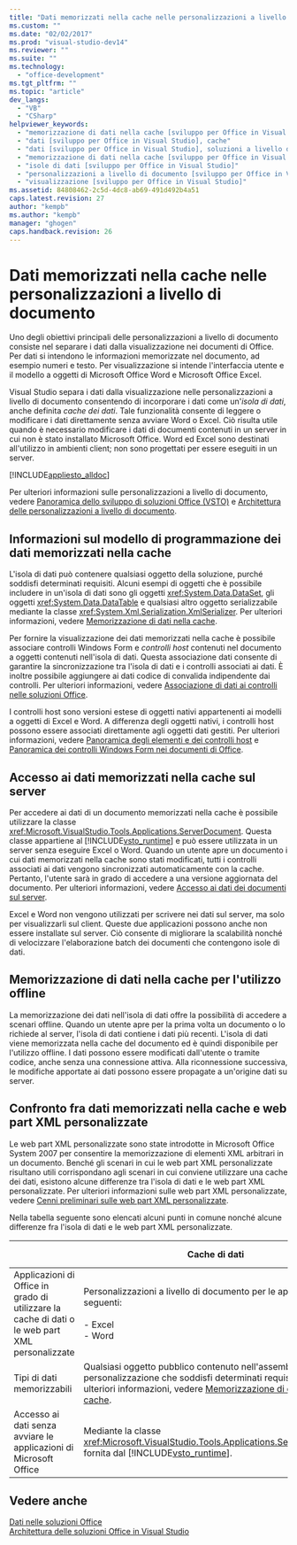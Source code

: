 ```yaml
---
title: "Dati memorizzati nella cache nelle personalizzazioni a livello di documento | Microsoft Docs"
ms.custom: ""
ms.date: "02/02/2017"
ms.prod: "visual-studio-dev14"
ms.reviewer: ""
ms.suite: ""
ms.technology: 
  - "office-development"
ms.tgt_pltfrm: ""
ms.topic: "article"
dev_langs: 
  - "VB"
  - "CSharp"
helpviewer_keywords: 
  - "memorizzazione di dati nella cache [sviluppo per Office in Visual Studio], informazioni sulla memorizzazione di dati nella cache"
  - "dati [sviluppo per Office in Visual Studio], cache"
  - "dati [sviluppo per Office in Visual Studio], soluzioni a livello di documento"
  - "memorizzazione di dati nella cache [sviluppo per Office in Visual Studio], informazioni sulla memorizzazione di dati nella cache"
  - "isole di dati [sviluppo per Office in Visual Studio]"
  - "personalizzazioni a livello di documento [sviluppo per Office in Visual Studio], modello dati"
  - "visualizzazione [sviluppo per Office in Visual Studio]"
ms.assetid: 84808462-2c5d-4dc8-ab69-491d492b4a51
caps.latest.revision: 27
author: "kempb"
ms.author: "kempb"
manager: "ghogen"
caps.handback.revision: 26
---
```

# Dati memorizzati nella cache nelle personalizzazioni a livello di documento
  Uno degli obiettivi principali delle personalizzazioni a livello di documento consiste nel separare i dati dalla visualizzazione nei documenti di Office.  Per dati si intendono le informazioni memorizzate nel documento, ad esempio numeri e testo.  Per visualizzazione si intende l'interfaccia utente e il modello a oggetti di Microsoft Office Word e Microsoft Office Excel.  
  
 Visual Studio separa i dati dalla visualizzazione nelle personalizzazioni a livello di documento consentendo di incorporare i dati come un'*isola di dati*, anche definita *cache dei dati*.  Tale funzionalità consente di leggere o modificare i dati direttamente senza avviare Word o Excel.  Ciò risulta utile quando è necessario modificare i dati di documenti contenuti in un server in cui non è stato installato Microsoft Office.  Word ed Excel sono destinati all'utilizzo in ambienti client; non sono progettati per essere eseguiti in un server.  
  
 [!INCLUDE[appliesto_alldoc](../vsto/includes/appliesto-alldoc-md.md)]  
  
 Per ulteriori informazioni sulle personalizzazioni a livello di documento, vedere [Panoramica dello sviluppo di soluzioni Office &#40;VSTO&#41;](../vsto/office-solutions-development-overview-vsto.md) e [Architettura delle personalizzazioni a livello di documento](../vsto/architecture-of-document-level-customizations.md).  
  
## Informazioni sul modello di programmazione dei dati memorizzati nella cache  
 L'isola di dati può contenere qualsiasi oggetto della soluzione, purché soddisfi determinati requisiti.  Alcuni esempi di oggetti che è possibile includere in un'isola di dati sono gli oggetti <xref:System.Data.DataSet>, gli oggetti <xref:System.Data.DataTable> e qualsiasi altro oggetto serializzabile mediante la classe <xref:System.Xml.Serialization.XmlSerializer>.  Per ulteriori informazioni, vedere [Memorizzazione di dati nella cache](../vsto/caching-data.md).  
  
 Per fornire la visualizzazione dei dati memorizzati nella cache è possibile associare controlli Windows Form e *controlli host* contenuti nel documento a oggetti contenuti nell'isola di dati.  Questa associazione dati consente di garantire la sincronizzazione tra l'isola di dati e i controlli associati ai dati.  È inoltre possibile aggiungere ai dati codice di convalida indipendente dai controlli.  Per ulteriori informazioni, vedere [Associazione di dati ai controlli nelle soluzioni Office](../vsto/binding-data-to-controls-in-office-solutions.md).  
  
 I controlli host sono versioni estese di oggetti nativi appartenenti ai modelli a oggetti di Excel e Word.  A differenza degli oggetti nativi, i controlli host possono essere associati direttamente agli oggetti dati gestiti.  Per ulteriori informazioni, vedere [Panoramica degli elementi e dei controlli host](../vsto/host-items-and-host-controls-overview.md) e [Panoramica dei controlli Windows Form nei documenti di Office](../vsto/windows-forms-controls-on-office-documents-overview.md).  
  
## Accesso ai dati memorizzati nella cache sul server  
 Per accedere ai dati di un documento memorizzati nella cache è possibile utilizzare la classe <xref:Microsoft.VisualStudio.Tools.Applications.ServerDocument>.  Questa classe appartiene al [!INCLUDE[vsto_runtime](../vsto/includes/vsto-runtime-md.md)] e può essere utilizzata in un server senza eseguire Excel o Word.  Quando un utente apre un documento i cui dati memorizzati nella cache sono stati modificati, tutti i controlli associati ai dati vengono sincronizzati automaticamente con la cache. Pertanto, l'utente sarà in grado di accedere a una versione aggiornata del documento.  Per ulteriori informazioni, vedere [Accesso ai dati dei documenti sul server](../vsto/accessing-data-in-documents-on-the-server.md).  
  
 Excel e Word non vengono utilizzati per scrivere nei dati sul server, ma solo per visualizzarli sul client.  Queste due applicazioni possono anche non essere installate sul server.  Ciò consente di migliorare la scalabilità nonché di velocizzare l'elaborazione batch dei documenti che contengono isole di dati.  
  
## Memorizzazione di dati nella cache per l'utilizzo offline  
 La memorizzazione dei dati nell'isola di dati offre la possibilità di accedere a scenari offline.  Quando un utente apre per la prima volta un documento o lo richiede al server, l'isola di dati contiene i dati più recenti.  L'isola di dati viene memorizzata nella cache del documento ed è quindi disponibile per l'utilizzo offline.  I dati possono essere modificati dall'utente o tramite codice, anche senza una connessione attiva.  Alla riconnessione successiva, le modifiche apportate ai dati possono essere propagate a un'origine dati su server.  
  
## Confronto fra dati memorizzati nella cache e web part XML personalizzate  
 Le web part XML personalizzate sono state introdotte in Microsoft Office System 2007 per consentire la memorizzazione di elementi XML arbitrari in un documento.  Benché gli scenari in cui le web part XML personalizzate risultano utili corrispondano agli scenari in cui conviene utilizzare una cache dei dati, esistono alcune differenze tra l'isola di dati e le web part XML personalizzate.  Per ulteriori informazioni sulle web part XML personalizzate, vedere [Cenni preliminari sulle web part XML personalizzate](../vsto/custom-xml-parts-overview.md).  
  
 Nella tabella seguente sono elencati alcuni punti in comune nonché alcune differenze fra l'isola di dati e le web part XML personalizzate.  
  
||Cache di dati|Web part XML personalizzate|  
|-|-------------------|---------------------------------|  
|Applicazioni di Office in grado di utilizzare la cache di dati o le web part XML personalizzate|Personalizzazioni a livello di documento per le applicazioni seguenti:<br /><br /> -   Excel<br />-   Word|Soluzioni a livello di documento e soluzioni a livello di applicazione per le applicazioni seguenti:<br /><br /> -   Excel<br />-   PowerPoint<br />-   Word|  
|Tipi di dati memorizzabili|Qualsiasi oggetto pubblico contenuto nell'assembly di personalizzazione che soddisfi determinati requisiti.  Per ulteriori informazioni, vedere [Memorizzazione di dati nella cache](../vsto/caching-data.md).|Qualsiasi tipo di dati XML.|  
|Accesso ai dati senza avviare le applicazioni di Microsoft Office|Mediante la classe <xref:Microsoft.VisualStudio.Tools.Applications.ServerDocument> fornita dal [!INCLUDE[vsto_runtime](../vsto/includes/vsto-runtime-md.md)].|Mediante le classi nello spazio dei nomi <xref:System.IO.Packaging> o tramite l'SDK del formato Open XML.|  
  
## Vedere anche  
 [Dati nelle soluzioni Office](../vsto/data-in-office-solutions.md)   
 [Architettura delle soluzioni Office in Visual Studio](../vsto/architecture-of-office-solutions-in-visual-studio.md)  
  
  